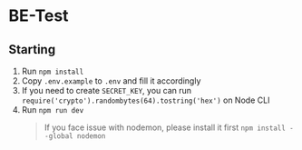 # BE-Test

## Starting
1. Run `npm install`
2. Copy `.env.example` to `.env` and fill it accordingly
3. If you need to create `SECRET_KEY`, you can run `require('crypto').randombytes(64).tostring('hex')` on Node CLI
4. Run `npm run dev`
    > If you face issue with nodemon, please install it first `npm install --global nodemon`
